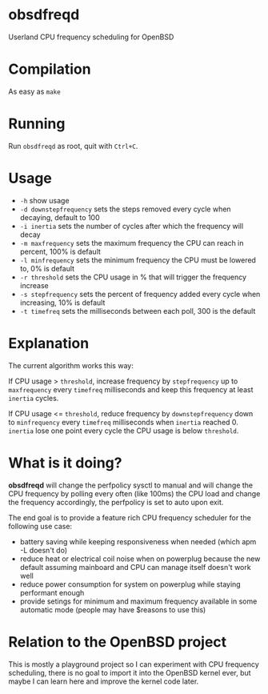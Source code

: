 # obsdfreqd

Userland CPU frequency scheduling for OpenBSD

# Compilation

As easy as `make`

# Running

Run `obsdfreqd` as root, quit with `Ctrl+C`.

# Usage

- `-h` show usage
- `-d downstepfrequency` sets the steps removed every cycle when decaying, default to 100
- `-i inertia` sets the number of cycles after which the frequency will decay
- `-m maxfrequency` sets the maximum frequency the CPU can reach in percent, 100% is default
- `-l minfrequency` sets the minimum frequency the CPU must be lowered to, 0% is default
- `-r threshold` sets the CPU usage in % that will trigger the frequency increase
- `-s stepfrequency` sets the percent of frequency added every cycle when increasing, 10% is default
- `-t timefreq` sets the milliseconds between each poll, 300 is the default

# Explanation

The current algorithm works this way:

If CPU usage > `threshold`, increase frequency by `stepfrequency` up to `maxfrequency` every `timefreq` milliseconds and keep this frequency at least `inertia` cycles.

If CPU usage <= `threshold`, reduce frequency by `downstepfrequency` down to `minfrequency` every `timefreq` milliseconds when `inertia` reached 0. `inertia` lose one point every cycle the CPU usage is below `threshold`.

# What is it doing?

**obsdfreqd** will change the perfpolicy sysctl to manual and will change the CPU frequency by polling every often (like 100ms) the CPU load and change the frequency accordingly, the perfpolicy is set to auto upon exit.

The end goal is to provide a feature rich CPU frequency scheduler for the following use case:

- battery saving while keeping responsiveness when needed (which apm -L doesn't do)
- reduce heat or electrical coil noise when on powerplug because the new default assuming mainboard and CPU can manage itself doesn't work well
- reduce power consumption for system on powerplug while staying performant enough
- provide setings for minimum and maximum frequency available in some automatic mode (people may have $reasons to use this)

# Relation to the OpenBSD project

This is mostly a playground project so I can experiment with CPU frequency scheduling, there is no goal to import it into the OpenBSD kernel ever, but maybe I can learn here and improve the kernel code later.
